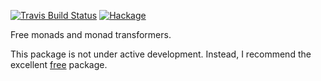 [![Travis Build Status](https://travis-ci.org/pepeiborra/control-monad-free.svg)](https://travis-ci.org/pepeiborra/control-monad-free)
[![Hackage](https://img.shields.io/hackage/v/control-monad-free.svg)](https://hackage.haskell.org/package/control-monad-free)

Free monads and monad transformers. 

This package is not under active development. Instead, I recommend the excellent [free](http://hackage.haskell.org/free) package.
